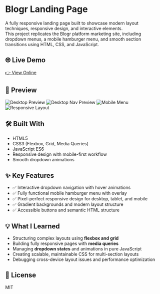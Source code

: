 # Blogr Landing Page

A fully responsive landing page built to showcase modern layout techniques, responsive design, and interactive elements.  
This project replicates the Blogr platform marketing site, including dropdown menus, a mobile hamburger menu, and smooth section transitions using HTML, CSS, and JavaScript.

## 🌐 Live Demo  
[👉 View Online](https://vanta-zjm.github.io/blogr-landing-page/)

## 📸 Preview  
![Desktop Preview](./preview/desktop-design.jpg)
![Desktop Nav Preview](./preview/active-states.jpg)
![Mobile Menu](./preview/mobile-menu.jpg)
![Responsive Layout](./preview/mobile-design.jpg)

## 🛠️ Built With
- HTML5
- CSS3 (Flexbox, Grid, Media Queries)
- JavaScript ES6
- Responsive design with mobile-first workflow
- Smooth dropdown animations

## ✨ Key Features
- ✅ Interactive dropdown navigation with hover animations  
- ✅ Fully functional mobile hamburger menu with overlay  
- ✅ Pixel-perfect responsive design for desktop, tablet, and mobile  
- ✅ Gradient backgrounds and modern layout structure  
- ✅ Accessible buttons and semantic HTML structure  

## 💡 What I Learned
- Structuring complex layouts using **flexbox and grid**  
- Building fully responsive pages with **media queries**  
- Managing **dropdown states** and animations in pure JavaScript  
- Creating scalable, maintainable CSS for multi-section layouts  
- Debugging cross-device layout issues and performance optimization  

## 📄 License  
MIT
